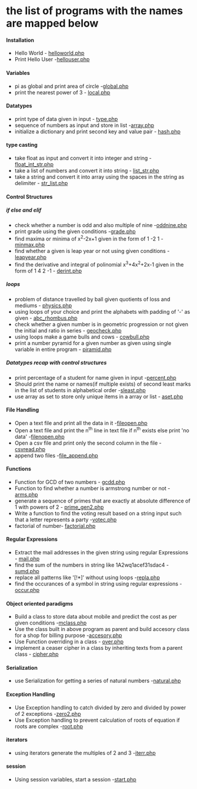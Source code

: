 # the list of programs with the names are mapped below

#### Installation
- Hello World - [helloworld.php](installation/helloworld.php)
- Print Hello User -[hellouser.php](installation/hellouser.php)

#### Variables
- pi as global and print area of circle -[global.php](variables/global.php)
- print the nearest power of 3 - [local.php](variables/local.php)

#### Datatypes
- print type of data given in input - [type.php](datatypes/type.php)
- sequence of numbers as input and store in list -[array.php](datatypes/array.php)
- initialize a dictionary and print second key and value pair - [hash.php](datatypes/hash.php)

#### type casting
- take float as input and convert it into integer and string - [float_int_str.php](type_casting/float_int_str.php)
- take a list of numbers and convert it into string - [list_str.php](type_casting/list_str.php)
- take a string and convert it into array using the spaces in the string as delimiter - [str_list.php](type_casting/str_list.php)

#### Control Structures
##### if else and elif
- check whether a number is odd and also multiple of nine -[oddnine.php](control_structures/if-else/oddnine.php)
- print grade using the given conditions -[grade.php](control_structures/if-else/grade.php)
- find maxima or minima of x<sup>2</sup>-2x+1 given in the form of 1 -2  1 - [minmax.php](control_structures/if-else/minmax.php)
- find whether a given is leap year or not using given conditions -[leapyear.php](control_structures/if-else/leapyear.php)
- find the derivative and integral of polinomial x<sup>3</sup>+4x<sup>2</sup>+2x-1 given in the form of 1 4 2 -1 - [derint.php](control_structures/if-else/derint.php)

##### loops
- problem of distance travelled by ball given quotients of loss and mediums - [physics.php](control_structures/loops/physics.php)
- using loops of your choice and print the alphabets with padding of '-' as given - [abc_rhombus.php](control_structures/loops/abc_rhombus.php)
- check whether a given number is in geometric progression or not given the initial and ratio in series - [geocheck.php](control_structures/loops/geocheck.php)
- using loops make a game bulls and cows - [cowbull.php](control_structures/loops/cowbull.php)
- print a number pyramid for a given number as given using single variable in entire program - [piramid.php](control_structures/loops/piramid.php)

##### Datatypes recap with control structures
- print percentage of a student for name given in input -[percent.php](control_structures/datatypes-loops/percent.php)
- Should print the name or names(if multiple exists) of second least marks in the list of students in alphabetical order -[sleast.php](control_structures/datatypes-loops/sleast.php)
- use array as set to store only unique items in a array or list - [aset.php](control_structures/datatypes-loops/aset.php)

#### File Handling
- Open a text file and print all the data in it -[fileopen.php](file_handling/fileopen.php)
- Open a text file and print the n<sup>th</sup> line in text file if n<sup>th</sup> exists else print 'no data' -[filenopen.php](file_handling/filenopen.php)
- Open a csv file and print only the second column in the file - [csvread.php](file_handling/csvread.php)
- append two files -[file_append.php](file_handling/file_append.php)

#### Functions
- Function for GCD of two numbers - [gcdd.php](functions/gcdd.php)
- Function to find whether a number is armstrong number or not -[arms.php](functions/armstrong.php)
- generate a sequence of primes that are exactly at absolute difference of 1 with powers of 2 - [prime_gen2.php](functions/prime_gen2.php)
- Write a function to find the voting result based on a string input such that a letter represents a party -[votec.php](functions/votec.php)
- factorial of number- [factorial.php](functions/factorial.php)

#### Regular Expressions
- Extract the mail addresses in the given string using regular Expressions - [mail.php](regex/mail.php)
- find the sum of the numbers in string like 1A2wq1acef31sdac4 -[sumd.php](regex/sumd.php)
- replace all patterns like '[!\*]' without using loops -[repla.php](regex/repla.php)
- find the occurances of a symbol in string using regular expressions -[occur.php](regex/occur.php)

#### Object oriented paradigms
- Build a class to store data about mobile and predict the cost as per given conditions -[mclass.php](oops/mclass.php)
- Use the class built in above program as parent and build accesory class for a shop for billing purpose -[accesory.php](oops/accesory.php)
- Use Function overriding in a class - [over.php](oops/over.php)
- implement a ceaser cipher in a class by inheriting texts from a parent class - [cipher.php](oops/cipher.php)

#### Serialization
- use Serialization for getting a series of natural numbers -[natural.php](serialization/natural.php)

#### Exception Handling
- Use Exception handling to catch divided by zero and divided by power of 2 exceptions -[zero2.php](exception_handling/zero2.php)
- Use Exception handling to prevent calculation of roots of equation if roots are complex -[root.php](exception_handling/root.php)

#### iterators
- using iterators generate the multiples of 2 and 3 -[iterr.php](iterators/iterr.php)

#### session
- Using session variables, start a session -[start.php](session/start.php)
